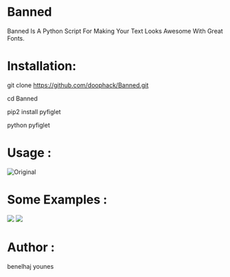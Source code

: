 # Banned
Banned Is A Python Script For Making Your Text Looks Awesome With Great Fonts.

# Installation:

git clone https://github.com/doophack/Banned.git

cd Banned

pip2 install pyfiglet

python pyfiglet 

# Usage :
<img src="https://i.ibb.co/1qm4bfS/Original.png" alt="Original" border="0">

# Some Examples : 
<a href="https://files.fm/u/mtnstavw#/view/original2.png"><img src="https://files.fm/thumb_show.php?i=7tg5vx8c"></a>
<a href="https://files.fm/u/m4dq3jeh#/view/original3.png"><img src="https://files.fm/thumb_show.php?i=hsekskxp"></a>


# Author  :
benelhaj younes 
